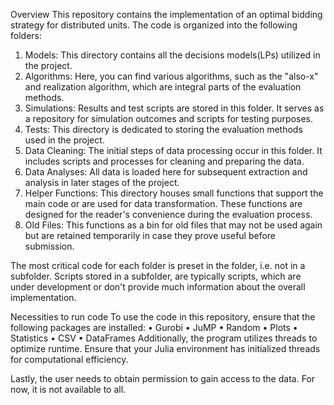 Overview
This repository contains the implementation of an optimal bidding strategy for distributed units. The code is organized into the following folders:
1.	Models: This directory contains all the decisions models(LPs) utilized in the project.
2.	Algorithms: Here, you can find various algorithms, such as the "also-x" and realization algorithm, which are integral parts of the evaluation methods.
3.	Simulations: Results and test scripts are stored in this folder. It serves as a repository for simulation outcomes and scripts for testing purposes.
4.	Tests: This directory is dedicated to storing the evaluation methods used in the project.
5.	Data Cleaning: The initial steps of data processing occur in this folder. It includes scripts and processes for cleaning and preparing the data.
6.	Data Analyses: All data is loaded here for subsequent extraction and analysis in later stages of the project.
7.	Helper Functions: This directory houses small functions that support the main code or are used for data transformation. These functions are designed for the reader's convenience during the evaluation process.
8.	Old Files: This functions as a bin for old files that may not be used again but are retained temporarily in case they prove useful before submission.

The most critical code for each folder is preset in the folder, i.e. not in a subfolder. Scripts stored in a subfolder, are typically scripts, which are under development or don't provide much information about the overall implementation. 

Necessities to run code 
To use the code in this repository, ensure that the following packages are installed:
•	Gurobi
•	JuMP
•	Random
•	Plots
•	Statistics
•	CSV
•	DataFrames
Additionally, the program utilizes threads to optimize runtime. Ensure that your Julia environment has initialized threads for computational efficiency.

Lastly, the user needs to obtain permission to gain access to the data. For now, it is not available to all. 
